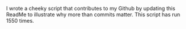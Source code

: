 I wrote a cheeky script that contributes to my Github by updating this ReadMe to illustrate why more than commits matter. This script has run 1550 times.